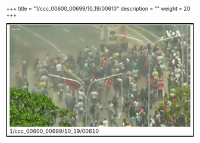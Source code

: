 +++
title = "1/ccc_00600_00699/10_19/00610"
description = ""
weight = 20
+++

<table style="border:2px solid black;max-width:800px;max-height:800px;" 
><tr><td>
<img class="center-fit-jpg"
src="/jpg_/aaa_20190430_NxaOmWaI8sI_00609.jpg">
1/ccc_00600_00699/10_19/00610
</img></td></tr></table>
